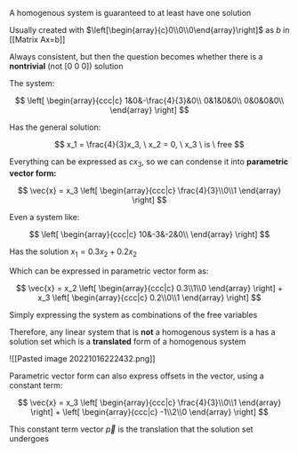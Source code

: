 A homogenous system is guaranteed to at least have one solution

Usually created with $\left[\begin{array}{c}0\\0\\0\end{array}\right]$ as $b$ in [[Matrix Ax=b]]

Always consistent, but then the question becomes whether there is a **nontrivial** (not $[0 \  0 \ 0]$) solution

The system:

$$
\left[
\begin{array}{ccc|c}
1&0&-\frac{4}{3}&0\\
0&1&0&0\\
0&0&0&0\\
\end{array}
\right]
$$

Has the general solution:

$$
x_1 = \frac{4}{3}x_3, \  x_2 = 0, \  x_3 \ is \ free
$$

Everything can be expressed as $cx_3$, so we can condense it into **parametric vector form:**

$$
\vec{x} =  x_3
\left[
\begin{array}{ccc|c}
\frac{4}{3}\\0\\1
\end{array}
\right]
$$

Even a system like:

$$
\left[
\begin{array}{ccc|c}
10&-3&-2&0\\
\end{array}
\right]
$$

Has the solution $x_1 = 0.3x_2 + 0.2x_2$

Which can be expressed in parametric vector form as:

$$
\vec{x} = 
x_2 
\left[
\begin{array}{ccc|c}
0.3\\1\\0
\end{array}
\right] + 
x_3
\left[
\begin{array}{ccc|c}
0.2\\0\\1
\end{array}
\right]
$$

Simply expressing the system as combinations of the free variables

Therefore, any linear system that is **not** a homogenous system is a has a solution set which is a **translated** form of a homogenous system

![[Pasted image 20221016222432.png]]

Parametric vector form can also express offsets in the vector, using a constant term: 

$$
\vec{x} =  x_3
\left[
\begin{array}{ccc|c}
\frac{4}{3}\\0\\1
\end{array}
\right] + 
\left[
\begin{array}{ccc|c}
-1\\2\\0
\end{array}
\right]
$$

This constant term vector $\vec{p}$ is the translation that the solution set undergoes